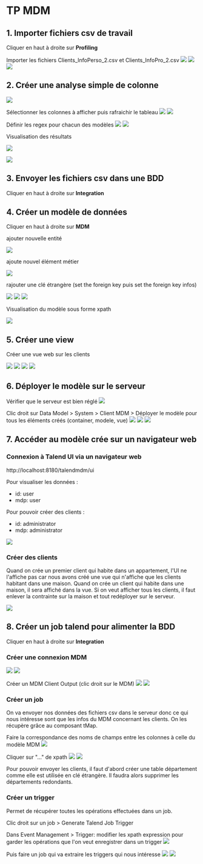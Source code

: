# TP MDM

## 1. Importer fichiers csv de travail

Cliquer en haut à droite sur **Profiling**

Importer les fichiers Clients_InfoPerso_2.csv et Clients_InfoPro_2.csv
![](https://github.com/ctith/Talend-BD/blob/master/Talend-screenshot/2018-04-12%2011_33_47-Nouveau%20fichier%20d%C3%A9limit%C3%A9.png)
![](https://github.com/ctith/Talend-BD/blob/master/Talend-screenshot/2018-04-12%2011_36_00-Editer%20un%20fichier%20d%C3%A9limit%C3%A9%20existant.png)
![](https://github.com/ctith/Talend-BD/blob/master/Talend-screenshot/2018-04-12%2011_34_14-Nouveau%20fichier%20d%C3%A9limit%C3%A9.png)

## 2. Créer une analyse simple de colonne

![](https://github.com/ctith/Talend-BD/blob/master/Talend-screenshot/2018-04-12%2011_40_51-.png)

Sélectionner les colonnes à afficher puis rafraichir le tableau
![](https://github.com/ctith/Talend-BD/blob/master/Talend-screenshot/2018-04-12%2011_42_09-S%C3%A9lection%20de%20colonne(s).png)
![](https://github.com/ctith/Talend-BD/blob/master/Talend-screenshot/2018-04-12%2011_42_28-.png)

Définir les regex pour chacun des modèles
![](https://github.com/ctith/Talend-BD/blob/master/Talend-screenshot/2018-04-12%2011_47_33-.png)
![](https://github.com/ctith/Talend-BD/blob/master/Talend-screenshot/2018-04-12%2011_44_31-S%C3%A9lecteur%20de%20mod%C3%A8le.png)

Visualisation des résultats

![](https://github.com/ctith/Talend-BD/blob/master/Talend-screenshot/view1.png)

![](https://github.com/ctith/Talend-BD/blob/master/Talend-screenshot/view2.png)

## 3. Envoyer les fichiers csv dans une BDD

Cliquer en haut à droite sur **Integration**


## 4. Créer un modèle de données

Cliquer en haut à droite sur **MDM**

ajouter nouvelle entité

![](https://github.com/ctith/Talend-BD/blob/master/Talend-screenshot/2018-04-12%2014_40_05-Nouvelle%20entit%C3%A9.png)

ajoute nouvel élément métier

![](https://github.com/ctith/Talend-BD/blob/master/Talend-screenshot/2018-04-12%2014_39_44-Ajouter%20un%20nouvel%20%C3%A9l%C3%A9ment%20m%C3%A9tier.png)

rajouter une clé étrangère (set the foreign key puis set the foreign key infos)

![](https://github.com/ctith/Talend-BD/blob/master/Talend-screenshot/2018-04-12%2014_48_16-Configurer%20la%20cl%C3%A9%20%C3%A9trang%C3%A8re.png)
![](https://github.com/ctith/Talend-BD/blob/master/Talend-screenshot/2018-04-12%2014_48_06-Select%20Xpath.png)
![](https://github.com/ctith/Talend-BD/blob/master/Talend-screenshot/2018-04-12%2014_48_36-Talend-BD_Talend-screenshot%20at%20master%20%C2%B7%20ctith_Talend-BD.png)

Visualisation du modèle sous forme xpath

![](https://github.com/ctith/Talend-BD/blob/master/Talend-screenshot/2018-04-12%2014_49_52-Editing%20Talend-BD_TP_MDM.md%20at%20master%20%C2%B7%20ctith_Talend-BD.png)


## 5. Créer une view

Créer une vue web sur les clients

![](https://github.com/ctith/Talend-BD/blob/master/Talend-screenshot/2018-04-12%2014_58_45-Nouvelle%20Vue.png)
![](https://github.com/ctith/Talend-BD/blob/master/Talend-screenshot/2018-04-12%2014_58_37-S%C3%A9lectionnez%20une%20Entit%C3%A9.png)
![](https://github.com/ctith/Talend-BD/blob/master/Talend-screenshot/2018-04-12%2015_05_59-.png)
![](https://github.com/ctith/Talend-BD/blob/master/Talend-screenshot/2018-04-12%2015_06_23-.png)

## 6. Déployer le modèle sur le serveur

Vérifier que le serveur est bien réglé
![](https://github.com/ctith/Talend-BD/blob/master/Talend-screenshot/2018-04-12%2015_11_15-server.png)

Clic droit sur Data Model > System > Client MDM > Déployer le modèle pour tous les éléments créés (container, modele, vue)
![](https://github.com/ctith/Talend-BD/blob/master/Talend-screenshot/2018-04-12%2015_09_52-.png)
![](https://github.com/ctith/Talend-BD/blob/master/Talend-screenshot/2018-04-12%2015_09_40-.png)
![](https://github.com/ctith/Talend-BD/blob/master/Talend-screenshot/2018-04-12%2015_15_58-.png)

## 7. Accéder au modèle crée sur un navigateur web

### Connexion à Talend UI via un navigateur web

http://localhost:8180/talendmdm/ui

Pour visualiser les données :
- id: user
- mdp: user

Pour pouvoir créer des clients :
- id: administrator
- mdp: administrator

![](https://github.com/ctith/Talend-BD/blob/master/Talend-screenshot/2018-04-12%2015_21_51-Talend%20MDM.png)

### Créer des clients

Quand on crée un premier client qui habite dans un appartement, l'UI ne l'affiche pas car nous avons créé une vue qui n'affiche que les clients habitant dans une maison. Quand on crée un client qui habite dans une maison, il sera affiché dans la vue. Si on veut afficher tous les clients, il faut enlever la contrainte sur la maison et tout redéployer sur le serveur.

![](https://github.com/ctith/Talend-BD/blob/master/Talend-screenshot/2018-04-12%2015_39_19-Talend%20MDM.png)

## 8. Créer un job talend pour alimenter la BDD

Cliquer en haut à droite sur **Integration**

### Créer une connexion MDM
![](https://github.com/ctith/Talend-BD/blob/master/Talend-screenshot/2018-04-12%2015_48_09-connexionMDM.png)
![](https://github.com/ctith/Talend-BD/blob/master/Talend-screenshot/2018-04-12%2015_48_26-Connexion%20au%20MDM.png)

Créer un MDM Client Output (clic droit sur le MDM)
![](https://github.com/ctith/Talend-BD/blob/master/Talend-screenshot/2018-04-12%2015_51_52-.png)
![](https://github.com/ctith/Talend-BD/blob/master/Talend-screenshot/2018-04-12%2015_52_00-.png)

### Créer un job

On va envoyer nos données des fichiers csv dans le serveur donc ce qui nous intéresse sont que les infos du MDM concernant les clients. On les récupère grâce au composant tMap.

Faire la correspondance des noms de champs entre les colonnes à celle du modèle MDM
![](https://github.com/ctith/Talend-BD/blob/master/Talend-screenshot/2018-04-12%2016_08_46-Talend%20Open%20Studio%20for%20MDM%20-%20tMap%20-%20tMap_1.png)

Cliquer sur "..." de xpath
![](https://github.com/ctith/Talend-BD/blob/master/Talend-screenshot/2018-04-12%2016_05_19-Talend%20MDM.png)
![](https://github.com/ctith/Talend-BD/blob/master/Talend-screenshot/2018-04-12%2016_05_07-tMDMOutput_1.png)

Pour pouvoir envoyer les clients, il faut d'abord créer une table département comme elle est utilisée en clé étrangère.
Il faudra alors supprimer les départements redondants.

### Créer un trigger

Permet de récupérer toutes les opérations effectuées dans un job.

Clic droit sur un job > Generate Talend Job Trigger 

Dans Event Management > Trigger: modifier les xpath expression pour garder les opérations que l'on veut enregistrer dans un trigger
![](https://github.com/ctith/Talend-BD/blob/master/Talend-screenshot/2018-04-12%2017_04_36-trigger01.png)

Puis faire un job qui va extraire les triggers qui nous intéresse
![](https://github.com/ctith/Talend-BD/blob/master/Talend-screenshot/2018-04-12%2016_56_40-trigger02.png)
![](https://github.com/ctith/Talend-BD/blob/master/Talend-screenshot/2018-04-12%2017_05_19-trigger03.png)
